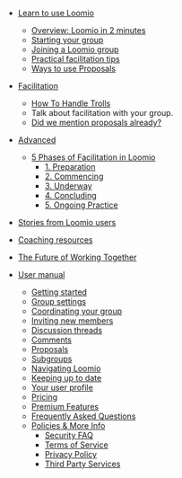 * [Learn to use Loomio](beginner/index.md)
  * [Overview: Loomio in 2 minutes](beginner/overview.md)
  * [Starting your group](beginner/getting_started.md)
  * [Joining a Loomio group](beginner/joining_a_group.md)
  * [Practical facilitation tips](beginner/discussions.md)
  * [Ways to use Proposals](beginner/proposals.md)

* [Facilitation](intermediate/index.md)
  * [How To Handle Trolls](intermediate/trolls.md)
  * Talk about facilitation with your group.
  * [Did we mention proposals already?](intermediate/proposals_are_usually_the_answer.md)

* [Advanced](advanced/index.md)
  <!-- * Enspiral Practices
    * [Taking notes at a meeting](facilitation/taking_notes.md)
    * [Hosting a meeting with local and remote people](facilittion/hosting_a_meeting.md)
    * [Start with a check-in]()
    * [Have retrospectives]()
    * [Iterate your processes together]() -->

  * [5 Phases of Facilitation in Loomio](five_phases_of_facilitation/index.md)
    * [1. Preparation](five_phases_of_facilitation/preparation.md)
    * [2. Commencing](five_phases_of_facilitation/commencing.md)
    * [3. Underway](five_phases_of_facilitation/underway.md)
    * [4. Concluding](five_phases_of_facilitation/concluding.md)
    * [5. Ongoing Practice](five_phases_of_facilitation/ongoing_practice.md)
* [Stories from Loomio users](humans_of_loomio.md)
* [Coaching resources](coaching_resources.md)
* [The Future of Working Together](future_of_work.md)
* [User manual](user_manual.md)
  * [Getting started](user_manual/getting_started.md)
  * [Group settings](user_manual/group_settings.md)
  * [Coordinating your group](user_manual/coordinating_your_group.md)
  * [Inviting new members](user_manual/inviting_new_members.md)
  * [Discussion threads](user_manual/discussion_threads.md)
  * [Comments](user_manual/comments.md)
  * [Proposals](user_manual/proposals.md)
  * [Subgroups](user_manual/subgroups.md)
  * [Navigating Loomio](user_manual/reading_loomio.md)
  * [Keeping up to date](user_manual/keeping_up_to_date.md)
  * [Your user profile](user_manual/your_user_profile.md)
  * [Pricing](user_manual/pricing.md)
  * [Premium Features](user_manual/premium_features.md)
  * [Frequently Asked Questions](user_manual/frequently_asked_questions.md)
  * [Policies & More Info](user_manual/policies.md)
     * [Security FAQ](user_manual/security_privacy.md)
     * [Terms of Service](user_manual/terms_of_service.md)
     * [Privacy Policy](user_manual/privacy_policy.md)
     * [Third Party Services](user_manual/third_party_services.md)
